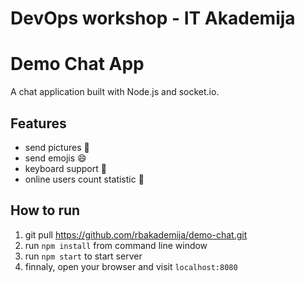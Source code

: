 DevOps workshop - IT Akademija
===
Demo Chat App
===
 
A chat application built with Node.js and socket.io.

Features
---
* send pictures :sunrise:
* send emojis :smile:
* keyboard support :musical_keyboard:
* online users count statistic :ghost:

How to run
---
1. git pull https://github.com/rbakademija/demo-chat.git
2. run `npm install` from command line window
3. run `npm start` to start server
4. finnaly, open your browser and visit `localhost:8080`
